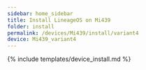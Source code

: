 ```yaml
---
sidebar: home_sidebar
title: Install LineageOS on Mi439
folder: install
permalink: /devices/Mi439/install/variant4
device: Mi439_variant4
---
```

{% include templates/device_install.md %}
